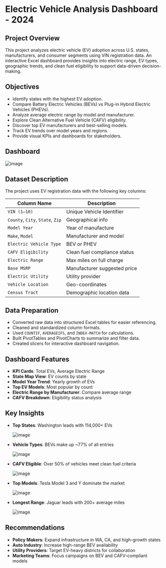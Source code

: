#  Electric Vehicle Analysis Dashboard - 2024

##  Project Overview
This project analyzes electric vehicle (EV) adoption across U.S. states, manufacturers, and consumer segments using VIN registration data. An interactive Excel dashboard provides insights into electric range, EV types, geographic trends, and clean fuel eligibility to support data-driven decision-making.

##  Objectives
- Identify states with the highest EV adoption.
- Compare Battery Electric Vehicles (BEVs) vs Plug-in Hybrid Electric Vehicles (PHEVs).
- Analyze average electric range by model and manufacturer.
- Explore Clean Alternative Fuel Vehicle (CAFV) eligibility.
- Discover top EV manufacturers and best-selling models.
- Track EV trends over model years and regions.
- Provide visual KPIs and dashboards for stakeholders.

## Dashboard
![image](https://github.com/user-attachments/assets/9a413c1c-40d1-4cc4-b351-d0e5a2a797c7)


##  Dataset Description
The project uses EV registration data with the following key columns:

| Column Name                          | Description |
|-------------------------------------|-------------|
| `VIN (1–10)`                        | Unique Vehicle Identifier |
| `County`, `City`, `State`, `Zip`   | Geographical info |
| `Model Year`                        | Year of manufacture |
| `Make`, `Model`                     | Manufacturer and model |
| `Electric Vehicle Type`            | BEV or PHEV |
| `CAFV Eligibility`                 | Clean fuel compliance status |
| `Electric Range`                   | Max miles on full charge |
| `Base MSRP`                        | Manufacturer suggested price |
| `Electric Utility`                 | Utility provider |
| `Vehicle Location`                 | Geo-coordinates |
| `Census Tract`                     | Demographic location data |

##  Data Preparation
- Converted raw data into structured Excel tables for easier referencing.
- Cleaned and standardized column formats.
- Used `COUNTIF`, `AVERAGEIFS`, and `INDEX-MATCH` for calculations.
- Built PivotTables and PivotCharts to summarize and filter data.
- Created slicers for interactive dashboard navigation.

##  Dashboard Features
- **KPI Cards**: Total EVs, Average Electric Range
- **State Map View**: EV counts by state
- **Model Year Trend**: Yearly growth of EVs
- **Top EV Models**: Most popular by count
- **Electric Range by Manufacturer**: Compare average range
- **CAFV Breakdown**: Eligibility status analysis

##  Key Insights
- **Top States**: Washington leads with 114,000+ EVs
  
    ![image](https://github.com/user-attachments/assets/6849a609-bf0d-4725-8b6c-cdbb783916c6)

- **Vehicle Types**: BEVs make up ~77% of all entries
  
    ![image](https://github.com/user-attachments/assets/60f0bf91-36da-4d16-8b13-b672cc88c84f)

- **CAFV Eligible**: Over 50% of vehicles meet clean fuel criteria
  
    ![image](https://github.com/user-attachments/assets/4b6ee8b4-207c-46e5-ae72-6aeb55a93b68)

- **Top Models**: Tesla Model 3 and Y dominate the market
  
   ![image](https://github.com/user-attachments/assets/85cd9e7f-34e8-4033-82a8-2b5c487987e6)

- **Longest Range**: Jaguar leads with 200+ average miles
  
   ![image](https://github.com/user-attachments/assets/a9fbe6b0-0990-482f-b42c-6dc1ba416ac1)


##  Recommendations
- **Policy Makers**: Expand infrastructure in WA, CA, and high-growth states
- **Auto Industry**: Increase high-range BEV availability
- **Utility Providers**: Target EV-heavy districts for collaboration
- **Marketing Teams**: Focus campaigns on BEV and CAFV-compliant models


